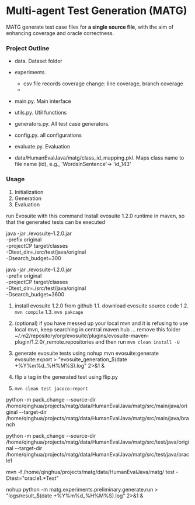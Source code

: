 # Multi-agent Test Generation (MATG)
MATG generate test case files for **a single source file**, with the aim of enhancing coverage and oracle correctness. 

### Project Outline
- data. Dataset folder
- experiments. 
  - csv file records coverage change: line coverage, branch coverage
  - 

- main.py. Main interface 
- utils.py. Util functions 
- generators.py. All test case generators.
- config.py. all configurations
- evaluate.py. Evaluation 
- data/HumanEvalJava/matg/class_id_mapping.pkl. Maps class name to file name (id), e.g., 'WordsInSentence'-> 'id_143'

### Usage

1. Initialization
2. Generation
3. Evaluation



run Evosuite with this command
Install evosuite 1.2.0 runtime in maven, so that the generated tests can be executed

java -jar ./evosuite-1.2.0.jar \
  -prefix original \
  -projectCP target/classes \
  -Dtest_dir=./src/test/java/original \
  -Dsearch_budget=300

java -jar ./evosuite-1.2.0.jar \
  -prefix original \
  -projectCP target/classes \
  -Dtest_dir=./src/test/java/original \
  -Dsearch_budget=3600


<!-- evosuite -->
1. install evosuite 1.2.0 from github
  1.1. download evosuite source code
  1.2. ``mvn compile``
  1.3. ``mvn pakcage``
2. (optional) if you have messed up your local mvn and it is refusing to use local mvn, keep searching in central maven hub ... remove this folder ~/.m2/repository/org/evosuite/plugins/evosuite-maven-plugin/1.2.0/_remote.repositories and then run ``mvn clean install -U``


3. generate evosuite tests using
nohup mvn evosuite:generate evosuite:export > "evosuite_generation_$(date +%Y%m%d_%H%M%S).log" 2>&1 &

4. flip a tag in the generated test using flip.py

5. ``mvn clean test jacoco:report``




<!-- Useful tools -->
<!-- change package -->
python -m pack_change --source-dir /home/qinghua/projects/matg/data/HumanEvalJava/matg/src/main/java/original --target-dir /home/qinghua/projects/matg/data/HumanEvalJava/matg/src/main/java/branch

python -m pack_change --source-dir /home/qinghua/projects/matg/data/HumanEvalJava/matg/src/test/java/original --target-dir /home/qinghua/projects/matg/data/HumanEvalJava/matg/src/test/java/oracle1

mvn -f /home/qinghua/projects/matg/data/HumanEvalJava/matg/ test -Dtest="oracle1.*Test"


nohup python -m matg.experiments.preliminary.generate.run > "logs/result_$(date +%Y%m%d_%H%M%S).log" 2>&1 &